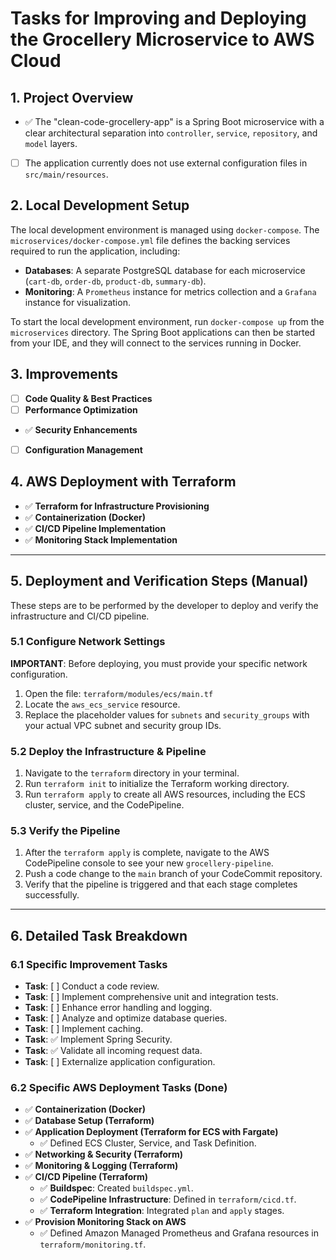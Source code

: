 # Tasks for Improving and Deploying the Grocellery Microservice to AWS Cloud

## 1. Project Overview

*   ✅ The "clean-code-grocellery-app" is a Spring Boot microservice with a clear architectural separation into `controller`, `service`, `repository`, and `model` layers.
*   [ ] The application currently does not use external configuration files in `src/main/resources`.

## 2. Local Development Setup

The local development environment is managed using `docker-compose`. The `microservices/docker-compose.yml` file defines the backing services required to run the application, including:

*   **Databases**: A separate PostgreSQL database for each microservice (`cart-db`, `order-db`, `product-db`, `summary-db`).
*   **Monitoring**: A `Prometheus` instance for metrics collection and a `Grafana` instance for visualization.

To start the local development environment, run `docker-compose up` from the `microservices` directory. The Spring Boot applications can then be started from your IDE, and they will connect to the services running in Docker.

## 3. Improvements

*   [ ] **Code Quality & Best Practices**
*   [ ] **Performance Optimization**
*   ✅ **Security Enhancements**
*   [ ] **Configuration Management**

## 4. AWS Deployment with Terraform

*   ✅ **Terraform for Infrastructure Provisioning**
*   ✅ **Containerization (Docker)**
*   ✅ **CI/CD Pipeline Implementation**
*   ✅ **Monitoring Stack Implementation**

---

## 5. Deployment and Verification Steps (Manual)

These steps are to be performed by the developer to deploy and verify the infrastructure and CI/CD pipeline.

### 5.1 Configure Network Settings

**IMPORTANT**: Before deploying, you must provide your specific network configuration.

1.  Open the file: `terraform/modules/ecs/main.tf`
2.  Locate the `aws_ecs_service` resource.
3.  Replace the placeholder values for `subnets` and `security_groups` with your actual VPC subnet and security group IDs.

### 5.2 Deploy the Infrastructure & Pipeline

1.  Navigate to the `terraform` directory in your terminal.
2.  Run `terraform init` to initialize the Terraform working directory.
3.  Run `terraform apply` to create all AWS resources, including the ECS cluster, service, and the CodePipeline.

### 5.3 Verify the Pipeline

1.  After the `terraform apply` is complete, navigate to the AWS CodePipeline console to see your new `grocellery-pipeline`.
2.  Push a code change to the `main` branch of your CodeCommit repository.
3.  Verify that the pipeline is triggered and that each stage completes successfully.

---

## 6. Detailed Task Breakdown

### 6.1 Specific Improvement Tasks

*   **Task**: [ ] Conduct a code review.
*   **Task**: [ ] Implement comprehensive unit and integration tests.
*   **Task**: [ ] Enhance error handling and logging.
*   **Task**: [ ] Analyze and optimize database queries.
*   **Task**: [ ] Implement caching.
*   **Task**: ✅ Implement Spring Security.
*   **Task**: ✅ Validate all incoming request data.
*   **Task**: [ ] Externalize application configuration.

### 6.2 Specific AWS Deployment Tasks (Done)

*   ✅ **Containerization (Docker)**
*   ✅ **Database Setup (Terraform)**
*   ✅ **Application Deployment (Terraform for ECS with Fargate)**
    *   ✅ Defined ECS Cluster, Service, and Task Definition.
*   ✅ **Networking & Security (Terraform)**
*   ✅ **Monitoring & Logging (Terraform)**
*   ✅ **CI/CD Pipeline (Terraform)**
    *   ✅ **Buildspec**: Created `buildspec.yml`.
    *   ✅ **CodePipeline Infrastructure**: Defined in `terraform/cicd.tf`.
    *   ✅ **Terraform Integration**: Integrated `plan` and `apply` stages.
*   ✅ **Provision Monitoring Stack on AWS**
    *   ✅ Defined Amazon Managed Prometheus and Grafana resources in `terraform/monitoring.tf`.

